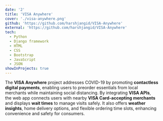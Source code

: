 ```yaml
---
date: '2'
title: 'VISA Anywhere'
cover: './visa-anywhere.png'
github: 'https://github.com/harshjangid/VISA-Anywhere'
external: 'https://github.com/harshjangid/VISA-Anywhere'
tech:
  - Python
  - Django framework
  - HTML
  - CSS
  - Bootstrap
  - JavaScript
  - JSON
showInProjects: true
---
```


The **VISA Anywhere** project addresses COVID-19 by promoting **contactless digital payments**, enabling users to preorder essentials from local merchants while maintaining social distancing. By integrating **VISA APIs**, the web app connects users with nearby **VISA Card-accepting merchants** and displays **wait times** to manage visits safely. It also offers **weather insights**, home delivery options, and flexible ordering time slots, enhancing convenience and safety for consumers.

